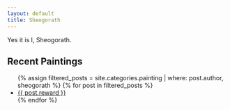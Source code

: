 ```yaml
---
layout: default
title: Sheogorath
---
```


Yes it is I, Sheogorath.

<h2>Recent Paintings</h2>
<ul>
  {% assign filtered_posts = site.categories.painting | where: post.author, sheogorath %}
  {% for post in filtered_posts %}
    <li><a href="{{ post.url }}">{{ post.reward }}</a></li>
  {% endfor %}
</ul>